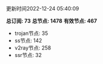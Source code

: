 更新时间2022-12-24 05:40:09

**总订阅: 73**
**总节点: 1478**
**有效节点: 467**
- trojan节点: 35
- ss节点: 142
- v2ray节点: 258
- ssr节点: 32
